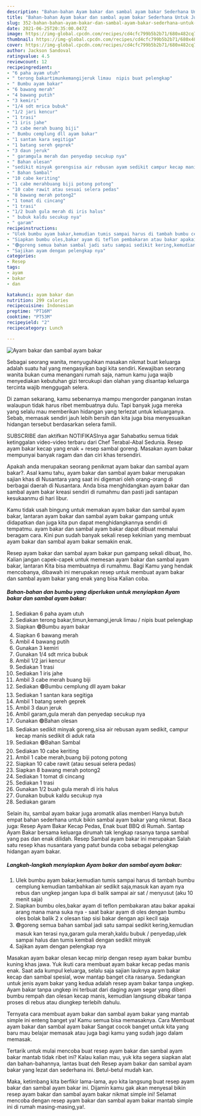 ```yaml
---
description: "Bahan-bahan Ayam bakar dan sambal ayam bakar Sederhana Untuk Jualan"
title: "Bahan-bahan Ayam bakar dan sambal ayam bakar Sederhana Untuk Jualan"
slug: 352-bahan-bahan-ayam-bakar-dan-sambal-ayam-bakar-sederhana-untuk-jualan
date: 2021-06-25T20:35:00.047Z
image: https://img-global.cpcdn.com/recipes/cd4cfc799b5b2b71/680x482cq70/ayam-bakar-dan-sambal-ayam-bakar-foto-resep-utama.jpg
thumbnail: https://img-global.cpcdn.com/recipes/cd4cfc799b5b2b71/680x482cq70/ayam-bakar-dan-sambal-ayam-bakar-foto-resep-utama.jpg
cover: https://img-global.cpcdn.com/recipes/cd4cfc799b5b2b71/680x482cq70/ayam-bakar-dan-sambal-ayam-bakar-foto-resep-utama.jpg
author: Jackson Sandoval
ratingvalue: 4.5
reviewcount: 12
recipeingredient:
- "6 paha ayam utuh"
- " terong bakartimunkemangijeruk limau  nipis buat pelengkap"
- " Bumbu ayam bakar"
- "6 bawang merah"
- "4 bawang putih"
- "3 kemiri"
- "1/4 sdt mrica bubuk"
- "1/2 jari kencur"
- "1 trasi"
- "1 iris jahe"
- "3 cabe merah buang biji"
- " Bumbu cemplung dll ayam bakar"
- "1 santan kara segitiga"
- "1 batang sereh geprek"
- "3 daun jeruk"
- " garamgula merah dan penyedap secukup nya"
- " Bahan olesan"
- "sedikit minyak gorengsisa air rebusan ayam sedikit campur kecap manis sedikit di aduk rata"
- " Bahan Sambal"
- "10 cabe keriting"
- "1 cabe merahbuang biji potong potong"
- "10 cabe rawit atau sesuai selera pedas"
- "8 bawang merah potong2"
- "1 tomat di cincang"
- "1 trasi"
- "1/2 buah gula merah di iris halus"
- " bubuk kaldu secukup nya"
- " garam"
recipeinstructions:
- "Ulek bumbu ayam bakar,kemudian tumis sampai harus di tambah bumbu cemplung kemudian tambahkan air sedikit saja,masuk kan ayam nya rebus dan ungkep jangan lupa di balik sampai air sat / menyusut (aku 10 menit saja)"
- "Siapkan bumbu oles,bakar ayam di teflon pembakaran atau bakar apakai arang mana mana suka nya  saat bakar ayam di oles dengan bumbu oles bolak balik 2 x olesan tiap sisi bakar dengan api kecil saja"
- "🟢goreng semua bahan sambal jadi satu sampai sedikit kering,kemudian masuk kan terasi nya,garam gula merah,kaldu bubuk / penyedap,ulek sampai halus dan tumis kembali dengan sedikit minyak"
- "Sajikan ayam dengan pelengkap nya"
categories:
- Resep
tags:
- ayam
- bakar
- dan

katakunci: ayam bakar dan 
nutrition: 299 calories
recipecuisine: Indonesian
preptime: "PT16M"
cooktime: "PT53M"
recipeyield: "2"
recipecategory: Lunch

---
```



![Ayam bakar dan sambal ayam bakar](https://img-global.cpcdn.com/recipes/cd4cfc799b5b2b71/680x482cq70/ayam-bakar-dan-sambal-ayam-bakar-foto-resep-utama.jpg)

Sebagai seorang wanita, menyuguhkan masakan nikmat buat keluarga adalah suatu hal yang mengasyikan bagi kita sendiri. Kewajiban seorang  wanita bukan cuma menangani rumah saja, namun kamu juga wajib menyediakan kebutuhan gizi tercukupi dan olahan yang disantap keluarga tercinta wajib menggugah selera.

Di zaman  sekarang, kamu sebenarnya mampu mengorder panganan instan walaupun tidak harus ribet membuatnya dulu. Tapi banyak juga mereka yang selalu mau memberikan hidangan yang terlezat untuk keluarganya. Sebab, memasak sendiri jauh lebih bersih dan kita juga bisa menyesuaikan hidangan tersebut berdasarkan selera famili. 

SUBSCRIBE dan aktifkan NOTIFIKASInya agar Sahabatku semua tidak ketinggalan video-video terbaru dari Chef Terabal-Abal Sedunia. Resep ayam bakar kecap yang enak + resep sambal goreng. Masakan ayam bakar mempunyai banyak ragam dan dan ciri khas tersendiri.

Apakah anda merupakan seorang penikmat ayam bakar dan sambal ayam bakar?. Asal kamu tahu, ayam bakar dan sambal ayam bakar merupakan sajian khas di Nusantara yang saat ini digemari oleh orang-orang di berbagai daerah di Nusantara. Anda bisa menghidangkan ayam bakar dan sambal ayam bakar kreasi sendiri di rumahmu dan pasti jadi santapan kesukaanmu di hari libur.

Kamu tidak usah bingung untuk memakan ayam bakar dan sambal ayam bakar, lantaran ayam bakar dan sambal ayam bakar gampang untuk didapatkan dan juga kita pun dapat menghidangkannya sendiri di tempatmu. ayam bakar dan sambal ayam bakar dapat dibuat memalui beragam cara. Kini pun sudah banyak sekali resep kekinian yang membuat ayam bakar dan sambal ayam bakar semakin enak.

Resep ayam bakar dan sambal ayam bakar pun gampang sekali dibuat, lho. Kalian jangan capek-capek untuk memesan ayam bakar dan sambal ayam bakar, lantaran Kita bisa membuatnya di rumahmu. Bagi Kamu yang hendak mencobanya, dibawah ini merupakan resep untuk membuat ayam bakar dan sambal ayam bakar yang enak yang bisa Kalian coba.

<!--inarticleads1-->

##### Bahan-bahan dan bumbu yang diperlukan untuk menyiapkan Ayam bakar dan sambal ayam bakar:

1. Sediakan 6 paha ayam utuh
1. Sediakan  terong bakar,timun,kemangi,jeruk limau / nipis buat pelengkap
1. Siapkan  🟢Bumbu ayam bakar
1. Siapkan 6 bawang merah
1. Ambil 4 bawang putih
1. Gunakan 3 kemiri
1. Gunakan 1/4 sdt mrica bubuk
1. Ambil 1/2 jari kencur
1. Sediakan 1 trasi
1. Sediakan 1 iris jahe
1. Ambil 3 cabe merah buang biji
1. Sediakan  🟢Bumbu cemplung dll ayam bakar
1. Sediakan 1 santan kara segitiga
1. Ambil 1 batang sereh geprek
1. Ambil 3 daun jeruk
1. Ambil  garam,gula merah dan penyedap secukup nya
1. Gunakan  🟢Bahan olesan
1. Sediakan sedikit minyak goreng,sisa air rebusan ayam sedikit, campur kecap manis sedikit di aduk rata
1. Sediakan  🟢Bahan Sambal
1. Sediakan 10 cabe keriting
1. Ambil 1 cabe merah,buang biji potong potong
1. Siapkan 10 cabe rawit (atau sesuai selera pedas)
1. Siapkan 8 bawang merah potong2
1. Sediakan 1 tomat di cincang
1. Sediakan 1 trasi
1. Gunakan 1/2 buah gula merah di iris halus
1. Gunakan  bubuk kaldu secukup nya
1. Sediakan  garam


Selain itu, sambal ayam bakar juga aromatik alias memberi Hanya butuh empat bahan sederhana untuk bikin sambal ayam bakar yang nikmat. Baca juga: Resep Ayam Bakar Kecap Pedas, Enak buat BBQ di Rumah. Santap Ayam Bakar bersama keluarga dirumah tak lengkap rasanya tanpa sambal yang pas dan enak dilidah. Resep Sambal ayam bakar ini merupakan Salah satu resep khas nusantara yang patut bunda coba sebagai pelengkap hidangan ayam bakar. 

<!--inarticleads2-->

##### Langkah-langkah menyiapkan Ayam bakar dan sambal ayam bakar:

1. Ulek bumbu ayam bakar,kemudian tumis sampai harus di tambah bumbu cemplung kemudian tambahkan air sedikit saja,masuk kan ayam nya rebus dan ungkep jangan lupa di balik sampai air sat / menyusut (aku 10 menit saja)
1. Siapkan bumbu oles,bakar ayam di teflon pembakaran atau bakar apakai arang mana mana suka nya  - saat bakar ayam di oles dengan bumbu oles bolak balik 2 x olesan tiap sisi bakar dengan api kecil saja
1. 🟢goreng semua bahan sambal jadi satu sampai sedikit kering,kemudian masuk kan terasi nya,garam gula merah,kaldu bubuk / penyedap,ulek sampai halus dan tumis kembali dengan sedikit minyak
1. Sajikan ayam dengan pelengkap nya


Masakan ayam bakar olesan kecap mirip dengan resep ayam bakar bumbu kuning khas jawa. Yuk ikuti cara membuat ayam bakar kecap pedas manis enak. Saat ada kumpul keluarga, selalu saja sajian lauknya ayam bakar kecap dan sambal spesial, wow mantap banget cita rasanya. Sedangkan untuk jenis ayam bakar yang kedua adalah resep ayam bakar tanpa ungkep. Ayam bakar tanpa ungkep ini terbuat dari daging ayam segar yang diberi bumbu rempah dan olesan kecap manis, kemudian langsung dibakar tanpa proses di rebus atau diungkep terlebih dahulu. 

Ternyata cara membuat ayam bakar dan sambal ayam bakar yang mantab simple ini enteng banget ya! Kamu semua bisa memasaknya. Cara Membuat ayam bakar dan sambal ayam bakar Sangat cocok banget untuk kita yang baru mau belajar memasak atau juga bagi kamu yang sudah jago dalam memasak.

Tertarik untuk mulai mencoba buat resep ayam bakar dan sambal ayam bakar mantab tidak ribet ini? Kalau kalian mau, yuk kita segera siapkan alat dan bahan-bahannya, lantas buat deh Resep ayam bakar dan sambal ayam bakar yang lezat dan sederhana ini. Betul-betul mudah kan. 

Maka, ketimbang kita berfikir lama-lama, ayo kita langsung buat resep ayam bakar dan sambal ayam bakar ini. Dijamin kamu gak akan menyesal bikin resep ayam bakar dan sambal ayam bakar nikmat simple ini! Selamat mencoba dengan resep ayam bakar dan sambal ayam bakar mantab simple ini di rumah masing-masing,ya!.

